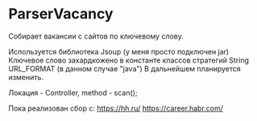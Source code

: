 # ParserVacancy
Собирает вакансии с сайтов по ключевому слову.

Используется библиотека Jsoup (у меня просто подключен jar) 
Ключевое слово захардкожено в константе классов стратегий  String URL_FORMAT (в данном случае "java")
В дальнейшем планируется изменить.

Локация - Controller, method - scan();

Пока реализован сбор с: 
https://hh.ru/
https://career.habr.com/


